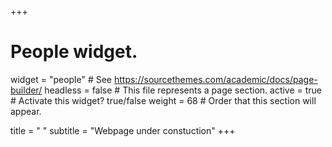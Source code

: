 +++
# People widget.
widget = "people"   # See https://sourcethemes.com/academic/docs/page-builder/
headless = false  # This file represents a page section.
active = true  # Activate this widget? true/false
weight = 68  # Order that this section will appear.

title = " "
subtitle = "Webpage under constuction"
+++

